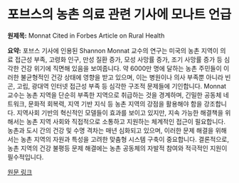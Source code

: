 # 포브스의 농촌 의료 관련 기사에 모나트 언급

**원제목:** Monnat Cited in Forbes Article on Rural Health

**요약:** 포브스 기사에 인용된 Shannon Monnat 교수의 연구는 미국의 농촌 지역이 의료 접근성 부족, 고령화 인구, 만성 질환 증가, 모성 사망률 증가, 조기 사망률 증가 등 심각한 건강 위기에 직면해 있음을 보여줍니다.  약 6000만 명에 달하는 농촌 주민들이 이러한 불균형적인 건강 상태에 영향을 받고 있으며, 이는 병원이나 의사 부족뿐 아니라 빈곤, 고립, 광대역 인터넷 접근성 부족 등 심각한 구조적 문제들에 기인합니다.  Monnat 교수는 농촌 지역을 단순히 부족한 지역으로 취급하는 것을 경계하며, 긴밀한 공동체 네트워크, 문화적 회복력, 지역 기반 지식 등 농촌 지역의 강점을 활용해야 함을 강조합니다.  지역사회 기반의 혁신적인 모델들이 효과를 보이고 있지만, 지속 가능한 해결책을 위해서는 농촌 지역 사회와 직접적으로 소통하고 지원하는 체계적인 접근이 필요합니다.  농촌과 도시 간의 건강 및 수명 격차는 매년 심화되고 있으며,  이러한 문제 해결을 위해서는 농촌 지역의 자원과 특성을 고려한 맞춤형 시스템 구축이 중요합니다.  결론적으로,  농촌 지역의 건강 불평등 문제 해결에는 농촌 공동체의 자발적 참여와 적극적인 지원이 필수적입니다.

[원문 링크](https://www.maxwell.syr.edu/news/article/monnat-cited-in-forbes-article-on-rural-health)
